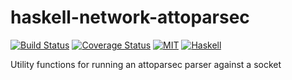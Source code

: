 haskell-network-attoparsec
=====================

[![Build Status](https://travis-ci.org/solatis/haskell-network-attoparsec.png?branch=master)](https://travis-ci.org/solatis/haskell-network-attoparsec)
[![Coverage Status](https://coveralls.io/repos/solatis/haskell-network-attoparsec/badge.svg?branch=master)](https://coveralls.io/r/solatis/haskell-network-attoparsec?branch=master)
[![MIT](http://b.repl.ca/v1/license-MIT-blue.png)](http://en.wikipedia.org/wiki/MIT_License)
[![Haskell](http://b.repl.ca/v1/language-haskell-lightgrey.png)](http://haskell.org)

Utility functions for running an attoparsec parser against a socket
